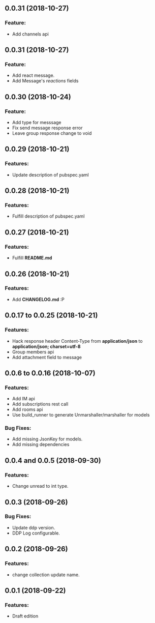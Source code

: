 ## 0.0.31 (2018-10-27)

### Feature:

* Add channels api


## 0.0.31 (2018-10-27)

### Feature:

* Add react message.
* Add Message's *reactions* fields


## 0.0.30 (2018-10-24)

### Feature:

* Add type for messsage
* Fix send message response error
* Leave group response change to void


## 0.0.29 (2018-10-21)

### Features:

* Update description of pubspec.yaml


## 0.0.28 (2018-10-21)

### Features:

* Fulfill description of pubspec.yaml


## 0.0.27 (2018-10-21)

### Features:

* Fulfill **README.md**

## 0.0.26 (2018-10-21)

### Features:

* Add **CHANGELOG.md** :P

## 0.0.17 to 0.0.25 (2018-10-21)

### Features:

* Hack response header Content-Type from **application/json** to **application/json; charset=utf-8**
* Group members api
* Add attachment field to message


## 0.0.6 to 0.0.16 (2018-10-07)

### Features:

* Add IM api
* Add subscriptions rest call
* Add rooms api
* Use build_runner to generate Unmarshaller/marshaller for models

### Bug Fixes:

* Add missing JsonKey for models.
* Add missing dependencies


## 0.0.4 and 0.0.5 (2018-09-30)

### Features:

* Change unread to int type.


## 0.0.3 (2018-09-26)


### Bug Fixes:

* Update ddp version.
* DDP Log configurable.

## 0.0.2 (2018-09-26)


### Features:

* change collection update name. 

## 0.0.1 (2018-09-22)


### Features:

* Draft edition

